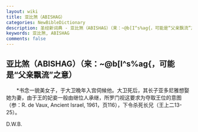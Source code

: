 ```yaml
---
layout: wiki
title: 亚比煞（ABISHAG）
categories: NewBibleDictionary
description: 圣经新词典 - 亚比煞（ABISHAG）（来：~@b[I^s%ag{，可能是“父亲飘流”之意）
keywords: 亚比煞, ABISHAG
comments: false
---
```


## 亚比煞（ABISHAG）（来：~@b[I^s%ag{，可能是“父亲飘流”之意）

　　*书念一貌美女子，于大卫晚年入宫伺候他。大卫死后，其长子亚多尼雅想娶她为妻，由于王的妃妾一般由继位人承继，所罗门视这要求为夺取王位的意图（参：R. de Vaux, Ancient Israel, 1961，页116），下令杀死长兄（王上二13-25）。

D.W.B.








